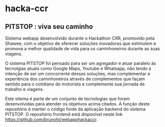 # hacka-ccr

## PITSTOP : viva seu caminho

Sistema webapp desenvolvido durante o Hackathon CRR, promovido pela Shawee, com
o objetivo de oferecer soluções inovadoras que estimulem e promova a melhor qualidade
de vida para os caminhoneiros durante as suas viagens. 

O sistema PITSTOP foi pensado para ser um agregador e atuar paralelo às tecnolgias 
atuais como Google Maps, Youtube e Whatsapp, não tendo a intenção de ser um concorrente
dessas soluções, mas complementar a experiência dos caminhoneiros através de complementos
que façam sentido para o cotidiano do motorista e complemente sua jornada de trabalho e
viagens.

Este sitema é parte de um conjunto de tecnologias que foram desenvolvidas para atender 
os objetivos acima citados. A função deste repositório é manter o código fonte da
aplicação backend do sistema PITSTOP. O repositório frontend está disponível neste link <https://github.com/brunoht/webapphackaccr>.


